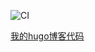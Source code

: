 ![CI](https://github.com/moveck/moveck.github.io/actions/workflows/main.yml/badge.svg)


[我的hugo博客代码](https://moveck.github.io)
